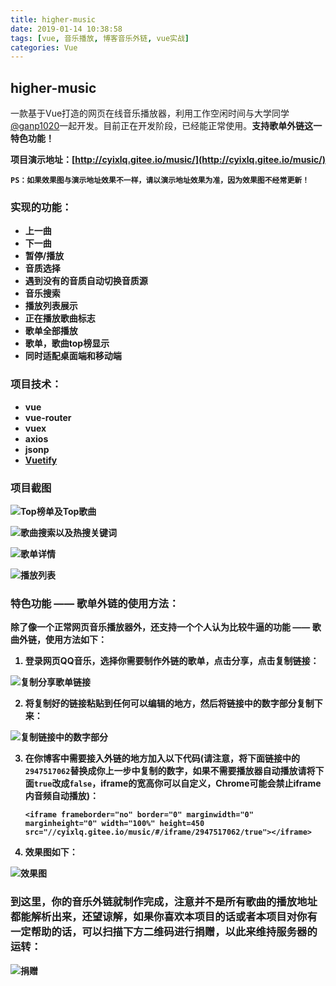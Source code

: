 ```yaml
---
title: higher-music
date: 2019-01-14 10:38:58
tags: [vue, 音乐播放, 博客音乐外链, vue实战]
categories: Vue
---
```

## higher-music
一款基于Vue打造的网页在线音乐播放器，利用工作空闲时间与大学同学[@ganp1020](https://github.com/ganp1020)一起开发。目前正在开发阶段，已经能正常使用。<b>支持歌单外链这一特色功能！<b>

项目演示地址：[http://cyixlq.gitee.io/music/](http://cyixlq.gitee.io/music/)

`PS：如果效果图与演示地址效果不一样，请以演示地址效果为准，因为效果图不经常更新！`
<!-- more -->

### 实现的功能：
- 上一曲
- 下一曲
- 暂停/播放
- 音质选择
- 遇到没有的音质自动切换音质源
- 音乐搜索
- 播放列表展示
- 正在播放歌曲标志
- 歌单全部播放
- 歌单，歌曲top榜显示
- 同时适配桌面端和移动端

### 项目技术：
- vue
- vue-router
- vuex
- axios
- jsonp
- [Vuetify](https://vuetifyjs.com/zh-Hans/)

### 项目截图
![Top榜单及Top歌曲](https://upload-images.jianshu.io/upload_images/8654767-53e80062d04eaafd.png?imageMogr2/auto-orient/strip%7CimageView2/2/w/1240)

![歌曲搜索以及热搜关键词](https://upload-images.jianshu.io/upload_images/8654767-56eb737e15948b86.png?imageMogr2/auto-orient/strip%7CimageView2/2/w/1240)

![歌单详情](https://upload-images.jianshu.io/upload_images/8654767-ab8cf4aa84d57eda.png?imageMogr2/auto-orient/strip%7CimageView2/2/w/1240)

![播放列表](https://upload-images.jianshu.io/upload_images/8654767-f5524e8729ba3608.png?imageMogr2/auto-orient/strip%7CimageView2/2/w/1240)

### 特色功能 —— 歌单外链的使用方法：
除了像一个正常网页音乐播放器外，还支持一个个人认为比较牛逼的功能 —— 歌曲外链，使用方法如下：
1. 登录网页QQ音乐，选择你需要制作外链的歌单，点击分享，点击复制链接：

![复制分享歌单链接](https://images.gitee.com/uploads/images/2019/0114/094357_eabac918_1329709.png "QQ20190114-094339.png")

2. 将复制好的链接粘贴到任何可以编辑的地方，然后将链接中的数字部分复制下来：

![复制链接中的数字部分](https://images.gitee.com/uploads/images/2019/0114/094544_804b24f7_1329709.png "QQ20190114-094532.png")

3. 在你博客中需要接入外链的地方加入以下代码(请注意，将下面链接中的`2947517062`替换成你上一步中复制的数字，如果不需要播放器自动播放请将下面`true`改成`false`，iframe的宽高你可以自定义，Chrome可能会禁止iframe内音频自动播放)：
    ```
    <iframe frameborder="no" border="0" marginwidth="0" marginheight="0" width="100%" height=450 src="//cyixlq.gitee.io/music/#/iframe/2947517062/true"></iframe>
    ```
4. 效果图如下：

![效果图](https://upload-images.jianshu.io/upload_images/8654767-3bf8a541e5c1cad9.png?imageMogr2/auto-orient/strip%7CimageView2/2/w/1240)

### 到这里，你的音乐外链就制作完成，注意并不是所有歌曲的播放地址都能解析出来，还望谅解，如果你喜欢本项目的话或者本项目对你有一定帮助的话，可以扫描下方二维码进行捐赠，以此来维持服务器的运转：

![捐赠](https://images.gitee.com/uploads/images/2019/0114/095302_312509b2_1329709.png "erweima.png")